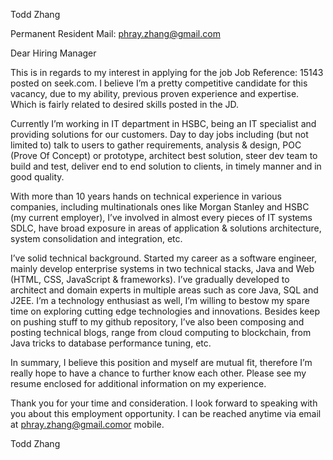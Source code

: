 Todd Zhang

Permanent Resident
Mail: phray.zhang@gmail.com


Dear Hiring Manager 





This is in regards to my interest in applying for the job Job Reference: 15143 posted on seek.com. I believe I’m a pretty competitive candidate for this vacancy, due to my ability, previous proven experience and expertise. Which is fairly related to desired skills posted in the JD.



Currently I’m working in IT department in HSBC, being an IT specialist and providing solutions for our customers. Day to day jobs including (but not limited to) talk to users to gather requirements, analysis & design, POC (Prove Of Concept) or prototype, architect best solution, steer dev team to build and test, deliver end to end solution to clients, in timely manner and in good quality.



With more than 10 years hands on technical experience in various companies, including multinationals ones like Morgan Stanley and HSBC (my current employer), I’ve involved in almost every pieces of IT systems SDLC, have broad exposure in areas of application & solutions architecture, system consolidation and integration, etc.



I’ve solid technical background. Started my career as a software engineer, mainly develop enterprise systems in two technical stacks, Java and Web (HTML, CSS, JavaScript & frameworks). I’ve gradually developed to architect and domain experts in multiple areas such as core Java, SQL and J2EE. I’m a technology enthusiast as well, I’m willing to bestow my spare time on exploring cutting edge technologies and innovations. Besides keep on pushing stuff to my github repository, I’ve also been composing and posting technical blogs, range from cloud computing to blockchain, from Java tricks to database performance tuning, etc.



In summary, I believe this position and myself are mutual fit, therefore I’m really hope to have a chance to further know each other. Please see my resume enclosed for additional information on my experience.





Thank you for your time and consideration. I look forward to speaking with you about this employment opportunity. I can be reached anytime via email at phray.zhang@gmail.comor mobile.





Todd Zhang